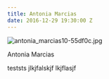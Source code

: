 ```yaml
---
title: Antonia Marcias
date: 2016-12-29 19:30:00 Z
---
```


![antonia_marcias10-55df0c.jpg](/uploads/antonia_marcias10-55df0c.jpg)

Antonia Marcias

teststs
jlkjfalskjf
lkjflasjf